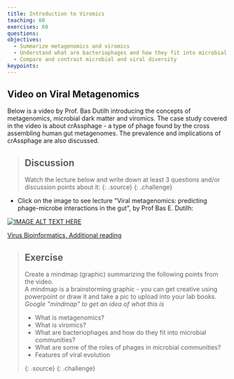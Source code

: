 ```yaml
---
title: Introduction to Viromics
teaching: 60
exercises: 60
questions: 
objectives:
  - Summarize metagenomics and viromics
  - Understand what are bacteriophages and how they fit into microbial communities
  - Compare and contrast microbial and viral diversity
keypoints:
---
```


## Video on Viral Metagenomics

Below is a video by Prof. Bas Dutilh introducing the concepts of metagenomics, microbial dark matter and viromics. The case study covered in the video is about crAssphage - a type of phage found by the cross assembling human gut metagenomes. The prevalence and implications of crAssphage are also discussed.

> ## Discussion
> Watch the lecture below and write down at least 3 questions and/or discussion points about it:
> {: .source}
{: .challenge}

- Click on the image to see lecture "Viral metagenomics: predicting phage-microbe interactions in the gut", by Prof Bas E. Dutilh:
  
[![IMAGE ALT TEXT HERE](https://img.youtube.com/vi/xm2iEK4Jj90/0.jpg)](https://www.youtube.com/watch?v=xm2iEK4Jj90)  

[Virus Bioinformatics, Additional reading](https://www.sciencedirect.com/science/article/abs/pii/B9780128145159000345)


> ## Exercise
> Create a mindmap (graphic) summarizing the following points from the video.  
> A mindmap is a brainstorming graphic - you can get creative using powerpoint or draw it and take a pic to upload into your lab books. *Google "mindmap" to get an idea of what this is*
> 
>   - What is metagenomics?
>   - What is viromics?
>   - What are bacteriophages and how do they fit into microbial communities?
>   - What are some of the roles of phages in microbial communities?
>   - Features of viral evolution
> 
> {: .source}
{: .challenge}  
